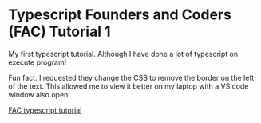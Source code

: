 # Typescript Founders and Coders (FAC) Tutorial 1

My first typescript tutorial. Although I have done a lot of typescript on execute program!

Fun fact: I requested they change the CSS to remove the border on the left of the text. This allowed me to  view it better on my laptop with a VS code window also open!

[FAC typescript tutorial](https://learn.foundersandcoders.com/learn/typescript/#function-return-types)
